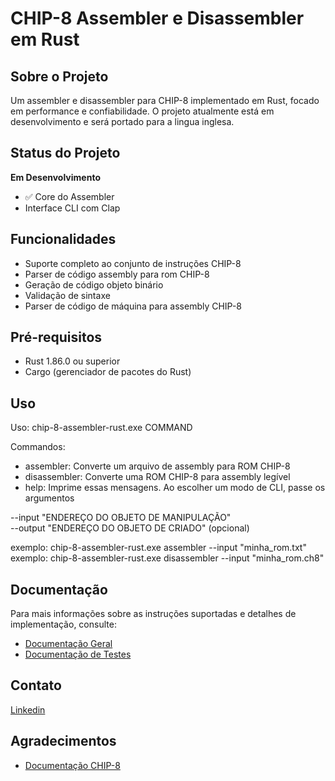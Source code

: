# CHIP-8 Assembler  e Disassembler em Rust

## Sobre o Projeto
Um assembler e disassembler para CHIP-8 implementado em Rust, focado em performance e confiabilidade. 
O projeto atualmente está em desenvolvimento e será portado para a lingua inglesa.

## Status do Projeto
**Em Desenvolvimento** 

- ✅ Core do Assembler
-  Interface CLI com Clap

## Funcionalidades
- Suporte completo ao conjunto de instruções CHIP-8
- Parser de código assembly para rom CHIP-8
- Geração de código objeto binário
- Validação de sintaxe
- Parser de código de máquina para assembly CHIP-8

## Pré-requisitos
- Rust 1.86.0 ou superior
- Cargo (gerenciador de pacotes do Rust)

## Uso
Uso: chip-8-assembler-rust.exe COMMAND

Commandos:  
- assembler:     Converte um arquivo de assembly para ROM CHIP-8  
- disassembler:  Converte uma ROM CHIP-8 para assembly legível  
- help:          Imprime essas mensagens. Ao escolher um modo de CLI, passe os argumentos

--input       "ENDEREÇO DO OBJETO DE MANIPULAÇÃO"  
--output      "ENDEREÇO DO OBJETO DE CRIADO" (opcional)

exemplo:  chip-8-assembler-rust.exe assembler --input "minha_rom.txt"    
exemplo:  chip-8-assembler-rust.exe disassembler --input "minha_rom.ch8"

## Documentação
Para mais informações sobre as instruções suportadas e detalhes de implementação, consulte:
- [Documentação Geral](docs/Documentacao.md)
- [Documentação de Testes](docs/Testes.md)

## Contato
[Linkedin](www.linkedin.com/in/vinícius-basílio-93481b254)

## Agradecimentos
- [Documentação CHIP-8](http://devernay.free.fr/hacks/chip8/C8TECH10.HTM)
